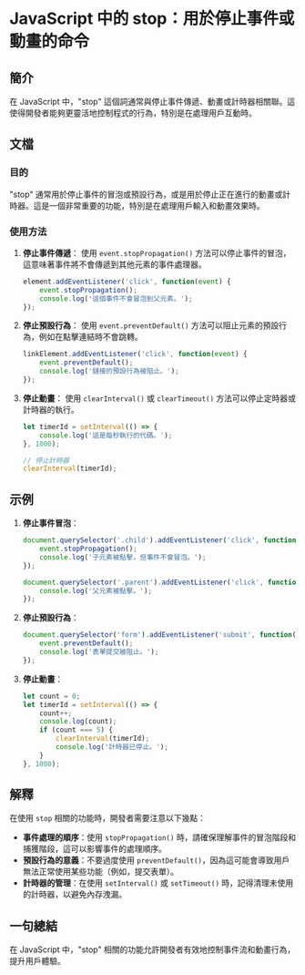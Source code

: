 <!--
Meta Description: # JavaScript 中的 stop：用於停止事件或動畫的命令 ## 簡介 在 JavaScript 中，"stop" 這個詞通常與停止事件傳遞、動畫或計時器相關聯。這使得開發者能夠更靈活地控制程式的行為，特別是在處理用戶互動時。 ## 文檔 ### 目的 "stop" 通常用於停止事件的冒泡或...
Meta Keywords: event, javascript, console, log, stop
-->

# JavaScript 中的 stop：用於停止事件或動畫的命令

## 簡介
在 JavaScript 中，"stop" 這個詞通常與停止事件傳遞、動畫或計時器相關聯。這使得開發者能夠更靈活地控制程式的行為，特別是在處理用戶互動時。

## 文檔
### 目的
"stop" 通常用於停止事件的冒泡或預設行為，或是用於停止正在進行的動畫或計時器。這是一個非常重要的功能，特別是在處理用戶輸入和動畫效果時。

### 使用方法
1. **停止事件傳遞**：
   使用 `event.stopPropagation()` 方法可以停止事件的冒泡，這意味著事件將不會傳遞到其他元素的事件處理器。

   ```javascript
   element.addEventListener('click', function(event) {
       event.stopPropagation();
       console.log('這個事件不會冒泡到父元素。');
   });
   ```

2. **停止預設行為**：
   使用 `event.preventDefault()` 方法可以阻止元素的預設行為，例如在點擊連結時不會跳轉。

   ```javascript
   linkElement.addEventListener('click', function(event) {
       event.preventDefault();
       console.log('鏈接的預設行為被阻止。');
   });
   ```

3. **停止動畫**：
   使用 `clearInterval()` 或 `clearTimeout()` 方法可以停止定時器或計時器的執行。

   ```javascript
   let timerId = setInterval(() => {
       console.log('這是每秒執行的代碼。');
   }, 1000);

   // 停止計時器
   clearInterval(timerId);
   ```

## 示例
1. **停止事件冒泡**：
   ```javascript
   document.querySelector('.child').addEventListener('click', function(event) {
       event.stopPropagation();
       console.log('子元素被點擊，但事件不會冒泡。');
   });

   document.querySelector('.parent').addEventListener('click', function() {
       console.log('父元素被點擊。');
   });
   ```

2. **停止預設行為**：
   ```javascript
   document.querySelector('form').addEventListener('submit', function(event) {
       event.preventDefault();
       console.log('表單提交被阻止。');
   });
   ```

3. **停止動畫**：
   ```javascript
   let count = 0;
   let timerId = setInterval(() => {
       count++;
       console.log(count);
       if (count === 5) {
           clearInterval(timerId);
           console.log('計時器已停止。');
       }
   }, 1000);
   ```

## 解釋
在使用 `stop` 相關的功能時，開發者需要注意以下幾點：

- **事件處理的順序**：使用 `stopPropagation()` 時，請確保理解事件的冒泡階段和捕獲階段，這可以影響事件的處理順序。
- **預設行為的意義**：不要過度使用 `preventDefault()`，因為這可能會導致用戶無法正常使用某些功能（例如，提交表單）。
- **計時器的管理**：在使用 `setInterval()` 或 `setTimeout()` 時，記得清理未使用的計時器，以避免內存洩漏。

## 一句總結
在 JavaScript 中，"stop" 相關的功能允許開發者有效地控制事件流和動畫行為，提升用戶體驗。